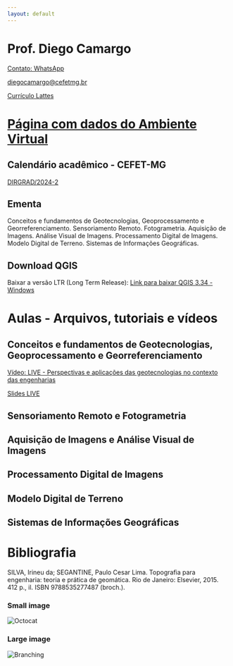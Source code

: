 ```yaml
---
layout: default
---
```


# Prof. Diego Camargo
[Contato: WhatsApp](https://wa.me/553135653353)

diegocamargo@cefetmg.br

[Currículo Lattes](http://lattes.cnpq.br/0138793013112199)

# [Página com dados do Ambiente Virtual](./another-page.html)

## Calendário acadêmico - CEFET-MG
[DIRGRAD/2024-2](https://www.dirgrad.cefetmg.br/wp-content/uploads/sites/81/2024/09/CalendarioGraduacao_2024_02_BHTE.pdf)

## Ementa
Conceitos e fundamentos de Geotecnologias, Geoprocessamento e Georreferenciamento. Sensoriamento Remoto. Fotogrametria. Aquisição de Imagens. Análise Visual de Imagens. Processamento Digital de Imagens. Modelo Digital de Terreno. Sistemas de Informações Geográficas.

## Download QGIS
Baixar a versão LTR (Long Term Release):
[Link para baixar QGIS 3.34 - Windows](https://qgis.org/downloads/QGIS-OSGeo4W-3.34.9-1.msi)

# Aulas - Arquivos, tutoriais e vídeos

## Conceitos e fundamentos de Geotecnologias, Geoprocessamento e Georreferenciamento
[Vídeo: LIVE - Perspectivas e aplicações das geotecnologias no contexto das engenharias](https://www.youtube.com/live/_TO5ur5-YEo?si=j7PJCIYL_TnWPkDI)

[Slides LIVE]()

## Sensoriamento Remoto e Fotogrametria

## Aquisição de Imagens e Análise Visual de Imagens

## Processamento Digital de Imagens

## Modelo Digital de Terreno

## Sistemas de Informações Geográficas



# Bibliografia
SILVA, Irineu da; SEGANTINE, Paulo Cesar Lima. Topografia para engenharia: teoria e prática de geomática. Rio de Janeiro: Elsevier, 2015. 412 p., il. ISBN 9788535277487 (broch.).


### Small image

![Octocat](https://github.githubassets.com/images/icons/emoji/octocat.png)

### Large image

![Branching](https://guides.github.com/activities/hello-world/branching.png)

